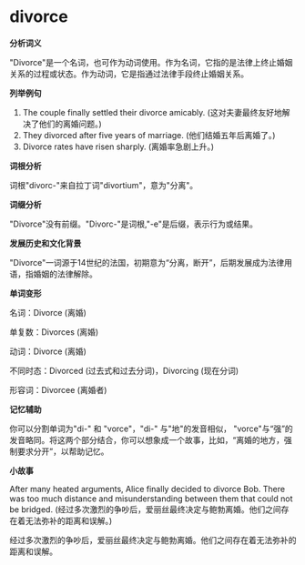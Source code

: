 # divorce

**分析词义**

  

"Divorce"是一个名词，也可作为动词使用。作为名词，它指的是法律上终止婚姻关系的过程或状态。作为动词，它是指通过法律手段终止婚姻关系。

  

**列举例句**

  

1.  The couple finally settled their divorce amicably. (这对夫妻最终友好地解决了他们的离婚问题。)
2.  They divorced after five years of marriage. (他们结婚五年后离婚了。)
3.  Divorce rates have risen sharply. (离婚率急剧上升。)

  

**词根分析**

  

词根"divorc-"来自拉丁词"divortium"，意为"分离"。

  

**词缀分析**

  

"Divorce"没有前缀。"Divorc-"是词根,"-e"是后缀，表示行为或结果。

  

**发展历史和文化背景**

  

"Divorce"一词源于14世纪的法国，初期意为“分离，断开”，后期发展成为法律用语，指婚姻的法律解除。

  

**单词变形**

  

名词：Divorce (离婚)

  

单复数：Divorces (离婚)

  

动词：Divorce (离婚)

  

不同时态：Divorced (过去式和过去分词)，Divorcing (现在分词)

  

形容词：Divorcee (离婚者)

  

**记忆辅助**

  

你可以分割单词为"di-" 和 "vorce"，"di-" 与"地"的发音相似， "vorce"与“强”的发音略同。将这两个部分结合，你可以想象成一个故事，比如，“离婚的地方，强制要求分开”，以帮助记忆。

  

**小故事**

  

After many heated arguments, Alice finally decided to divorce Bob. There was too much distance and misunderstanding between them that could not be bridged. (经过多次激烈的争吵后，爱丽丝最终决定与鲍勃离婚。他们之间存在着无法弥补的距离和误解。)

  

经过多次激烈的争吵后，爱丽丝最终决定与鲍勃离婚。他们之间存在着无法弥补的距离和误解。
